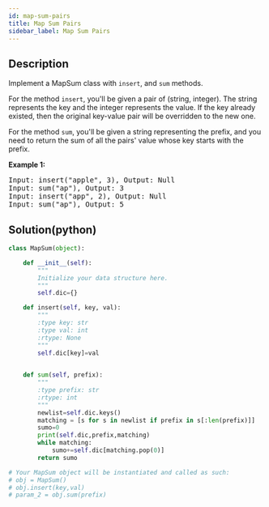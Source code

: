 ```yaml
---
id: map-sum-pairs
title: Map Sum Pairs
sidebar_label: Map Sum Pairs
---
```

## Description
<div class="description">
<p>
Implement a MapSum class with <code>insert</code>, and <code>sum</code> methods.
</p>

<p>
For the method <code>insert</code>, you'll be given a pair of (string, integer). The string represents the key and the integer represents the value. If the key already existed, then the original key-value pair will be overridden to the new one.
</p>

<p>
For the method <code>sum</code>, you'll be given a string representing the prefix, and you need to return the sum of all the pairs' value whose key starts with the prefix.
</p>

<p><b>Example 1:</b><br />
<pre>
Input: insert("apple", 3), Output: Null
Input: sum("ap"), Output: 3
Input: insert("app", 2), Output: Null
Input: sum("ap"), Output: 5
</pre>
</p>

</div>

## Solution(python)
```python
class MapSum(object):

    def __init__(self):
        """
        Initialize your data structure here.
        """
        self.dic={}

    def insert(self, key, val):
        """
        :type key: str
        :type val: int
        :rtype: None
        """
        self.dic[key]=val
        

    def sum(self, prefix):
        """
        :type prefix: str
        :rtype: int
        """
        newlist=self.dic.keys()
        matching = [s for s in newlist if prefix in s[:len(prefix)]]
        sumo=0
        print(self.dic,prefix,matching)
        while matching:
            sumo+=self.dic[matching.pop(0)]
        return sumo

# Your MapSum object will be instantiated and called as such:
# obj = MapSum()
# obj.insert(key,val)
# param_2 = obj.sum(prefix)
```